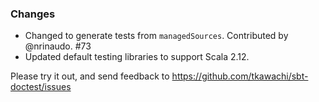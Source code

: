 ### Changes

* Changed to generate tests from `managedSources`. Contributed by @nrinaudo. #73
* Updated default testing libraries to support Scala 2.12.

Please try it out, and send feedback to https://github.com/tkawachi/sbt-doctest/issues
